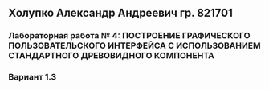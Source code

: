 ## Холупко Александр Андреевич гр. 821701  

### Лабораторная работа № 4: ПОСТРОЕНИЕ ГРАФИЧЕСКОГО ПОЛЬЗОВАТЕЛЬСКОГО ИНТЕРФЕЙСА С ИСПОЛЬЗОВАНИЕМ СТАНДАРТНОГО ДРЕВОВИДНОГО КОМПОНЕНТА
### Вариант 1.3
